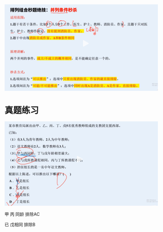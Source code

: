 ![image-20231120204051380](.images/image-20231120204051380.png)



# 真题练习

![image-20231120204220771](.images/image-20231120204220771.png)



甲 丙 同龄 排除AC

已 戊相同 排除B